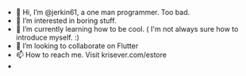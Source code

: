 - 👋 Hi, I’m @jerkin61, a one man programmer. Too bad. 
- 👀 I’m interested in boring stuff.
- 🌱 I’m currently learning how to be cool. ( I'm not always sure how to introduce myself. :)
- 💞️ I’m looking to collaborate on Flutter
- 📫 How to reach me. Visit krisever.com/estore
- 

<!---
jerkin61/jerkin61 is a ✨ special ✨ repository because its `README.md` (this file) appears on your GitHub profile.
You can click the Preview link to take a look at your changes.
--->
